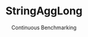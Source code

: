 ---
layout: docu
title: StringAggLong
subtitle: Continuous Benchmarking
selected: String
expanded: Benchmarking
benchmark: /individual_results/StringAggLong.html
---